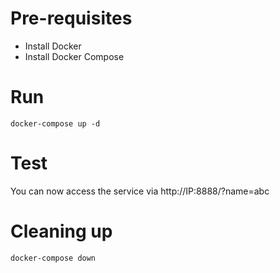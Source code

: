 # Pre-requisites
- Install Docker
- Install Docker Compose

# Run
```
docker-compose up -d
```
# Test

You can now access the service via http://IP:8888/?name=abc

# Cleaning up

```
docker-compose down
```